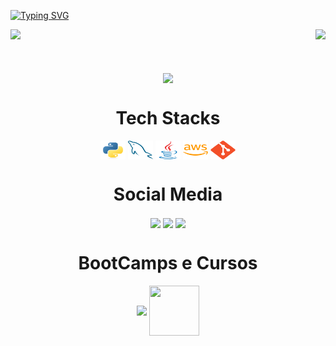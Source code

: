 <a href="https://git.io/typing-svg"><img src="https://readme-typing-svg.demolab.com?font=Fira+Code&weight=500&pause=1000&color=F7F7F7&background=FFFFFF00&center=true&vCenter=true&width=435&lines=Hello+world!+Guilherme+here%2C+welcome" alt="Typing SVG" /></a>

<div>



  <img align="left" height="110em" src="https://github-readme-stats.vercel.app/api?username=Guilhermepxt04&show_icons=true&theme=midnight-purple&include_all_commits=true&count_private=true"/>
  <img align="right" height="110em" src="https://github-readme-stats.vercel.app/api/top-langs/?username=Guilhermepxt04&layout=compact&langs_count=16&theme=midnight-purple"/>
</div>
<br>

<div  align="center"> 
  <div style="display: inline_block"><br>
<br><br>
    <img align="center" height="200" src="https://user-images.githubusercontent.com/74038190/225813708-98b745f2-7d22-48cf-9150-083f1b00d6c9.gif"/>
    <h1 align="center">Tech Stacks </h1>
    <img align="center" height="30" width="40" alt="python-icon"  src="https://raw.githubusercontent.com/devicons/devicon/master/icons/python/python-original.svg">
    <img align="center" height="30" width="40" alt="mysql-icon" src="https://raw.githubusercontent.com/devicons/devicon/master/icons/mysql/mysql-original.svg">
    <img align="center" height="30" width="40" alt="java-icon" src="https://raw.githubusercontent.com/devicons/devicon/master/icons/java/java-original.svg">
    <img align="center" height="30" width="40" alt="aws-icon" src="https://raw.githubusercontent.com/devicons/devicon/refs/heads/master/icons/amazonwebservices/amazonwebservices-plain-wordmark.svg">
    <img align="center" height="30" width="40" alt="git-icon" src="https://raw.githubusercontent.com/devicons/devicon/refs/heads/master/icons/git/git-original.svg">
   </div>

   <h1 align="center">Social Media</h1>
   <div> 
    <a href = "mailto: guilhermepxt04@gmail.com"><img align="center" src="https://img.shields.io/badge/-Gmail-%23333?style=for-the-badge&logo=gmail&logoColor=white" target="_blank"></a>
    <a href="www.linkedin.com/in/guilherme-peixoto-dev" target="_blank"><img align="center" src="https://img.shields.io/badge/-LinkedIn-%230077B5?style=for-the-badge&logo=linkedin&logoColor=white" target="_blank"></a>     
    <a href="https://web.dio.me/users/Guilherme_pxt04?tab=achievements" ><img align="center" src="https://hermes.digitalinnovation.one/assets/diome/logo-full.svg" width="70"></a>
  </div>

   <h1 align="center">BootCamps e Cursos</h1>
   <div>
     <a href = "https://web.dio.me/track/santander-2025-java-back-end"><img align="center" src="https://assets.dio.me/6iWxMIqRQwzNNp-T1BWjzclAc7OVa8-YXojJ0uH4uEc/f:webp/h:120/q:80/L3RyYWNrcy8yOWFkMDFkYS0zNGIyLTQzYzItODBlYi1iNTJmNTExNTM2ZjgucG5n" ></a>
     <a href = "https://www.udemy.com/course/java-curso-completo"><img align="center" height="80" width="80" src="https://img-c.udemycdn.com/course/750x422/1701388_0134.jpg" ></a>
     
   </div>

